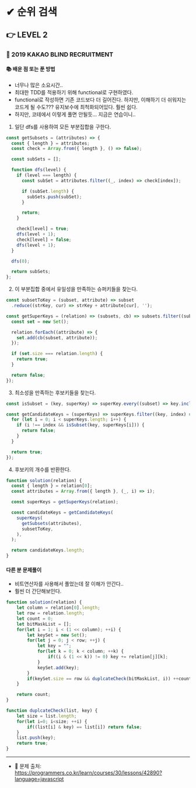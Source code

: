 # ✔ 순위 검색

## 👉 LEVEL 2

### 🎯 2019 KAKAO BLIND RECRUITMENT

#### 📚 배운 점 또는 푼 방법
- 너무나 많은 소요시간..
- 최대한 TDD를 적용하기 위해 functional로 구현하였다.
- functional로 작성하면 기존 코드보다 더 길어진다. 하지만, 이해하기 더 쉬워지는 코드게 될 수도??? 유지보수에 최척화되어있다. 훨씬 쉽다.
- 하지만, 코테에서 이렇게 풀면 안될듯... 지금은 연습이니..
1. 일단 dfs를 사용하여 모든 부분집합을 구한다.

```js
const getSubsets = (attributes) => {
  const { length } = attributes;
  const check = Array.from({ length }, () => false);

  const subSets = [];

  function dfs(level) {
    if (level === length) {
      const subSet = attributes.filter((_, index) => check[index]);

      if (subSet.length) {
        subSets.push(subSet);
      }

      return;
    }

    check[level] = true;
    dfs(level + 1);
    check[level] = false;
    dfs(level + 1);
  }

  dfs(0);

  return subSets;
};
```

2. 이 부분집합 중에서 유일성을 만족하는 슈퍼키들을 찾는다.

```js
const subsetToKey = (subset, attribute) => subset
  .reduce((strKey, cur) => strKey + attribute[cur], '');

const getSuperKeys = (relation) => (subsets, cb) => subsets.filter((subset) => {
  const set = new Set();

  relation.forEach((attribute) => {
    set.add(cb(subset, attribute));
  });

  if (set.size === relation.length) {
    return true;
  }

  return false;
});
```

3. 최소성을 만족하는 후보키들을 찾는다.

```js
const isSubset = (key, superKey) => superKey.every((subset) => key.includes(subset));

const getCandidateKeys = (superKeys) => superKeys.filter((key, index) => {
  for (let i = 0; i < superKeys.length; i++) {
    if (i !== index && isSubset(key, superKeys[i])) {
      return false;
    }
  }

  return true;
});
```


4. 후보키의 개수를 반환한다.

```js
function solution(relation) {
  const { length } = relation[0];
  const attributes = Array.from({ length }, (_, i) => i);

  const superKeys = getSuperKeys(relation);

  const candidateKeys = getCandidateKeys(
    superKeys(
      getSubsets(attributes),
      subsetToKey,
    ),
  );

  return candidateKeys.length;
}
```

#### 다른 분 문제풀이
- 비트연산자를 사용해서 풀었는데 잘 이해가 안간다..
- 훨씬 더 간단해보인다.

```js
function solution(relation) {
    let column = relation[0].length;
    let row = relation.length;
    let count = 0;
    let bitMaskList = [];
    for(let i = 1; i < (1 << column); ++i) {
        let keySet = new Set();
        for(let j = 0; j < row; ++j) {
            let key = "";
            for(let k = 0; k < column; ++k) {
                if((i & (1 << k)) != 0) key += relation[j][k];
            }
            keySet.add(key);
        }
        if(keySet.size == row && duplcateCheck(bitMaskList, i)) ++count;
    }

    return count;
}

function duplcateCheck(list, key) {
    let size = list.length;
    for(let i=0; i<size; ++i) {
        if((list[i] & key) == list[i]) return false;
    }
    list.push(key);
    return true;
}
```

---

- 📌 문제 출처: https://programmers.co.kr/learn/courses/30/lessons/42890?language=javascript

